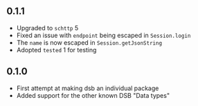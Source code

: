 ## 0.1.1

- Upgraded to `schttp` 5
- Fixed an issue with `endpoint` being escaped in `Session.login`
- The `name` is now escaped in `Session.getJsonString`
- Adopted `tested` 1 for testing

## 0.1.0

- First attempt at making dsb an individual package
- Added support for the other known DSB "Data types"
